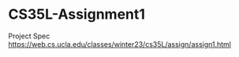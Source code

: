 # CS35L-Assignment1
Project Spec
https://web.cs.ucla.edu/classes/winter23/cs35L/assign/assign1.html 
